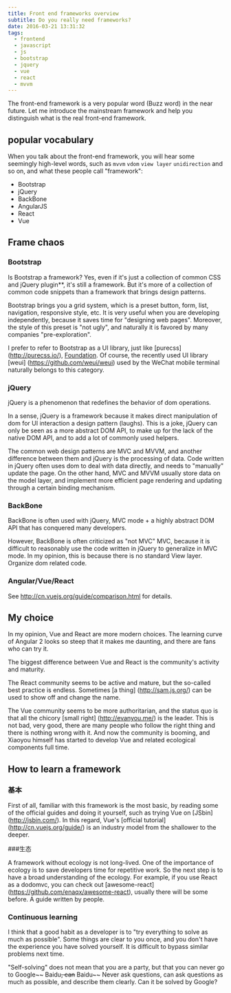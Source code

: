 ```yaml
---
title: Front end frameworks overview
subtitle: Do you really need frameworks?
date: 2016-03-21 13:31:32
tags:
  - frontend
  - javascript
  - js
  - bootstrap
  - jquery
  - vue
  - react
  - mvvm
---
```

The front-end framework is a very popular word (Buzz word) in the near future. Let me introduce the mainstream framework and help you distinguish what is the real front-end framework.

## <span>popular vocabulary</span>

When you talk about the front-end framework, you will hear some seemingly high-level words, such as `mvvm` `vdom` `view layer` `unidirection` and so on, and what these people call "framework":

- Bootstrap
- jQuery
- BackBone
- AngularJS
- React
- Vue

## <span>Frame chaos</span>

### Bootstrap

Is Bootstrap a framework? Yes, even if it's just a collection of common CSS and jQuery plugin**, it's still a framework. But it's more of a collection of common code snippets than a framework that brings design patterns.

Bootstrap brings you a grid system, which is a preset button, form, list, navigation, responsive style, etc. It is very useful when you are developing independently, because it saves time for "designing web pages". Moreover, the style of this preset is "not ugly", and naturally it is favored by many companies "pre-exploration".

I prefer to refer to Bootstrap as a UI library, just like [purecss] (http://purecss.io/), [Foundation](foundation.zurb.com). Of course, the recently used UI library [weui] (https://github.com/weui/weui) used by the WeChat mobile terminal naturally belongs to this category.

### jQuery

jQuery is a phenomenon that redefines the behavior of dom operations.

In a sense, jQuery is a framework because it makes direct manipulation of dom for UI interaction a design pattern (laughs). This is a joke, jQuery can only be seen as a more abstract DOM API, to make up for the lack of the native DOM API, and to add a lot of commonly used helpers.

The common web design patterns are MVC and MVVM, and another difference between them and jQuery is the processing of data. Code written in jQuery often uses dom to deal with data directly, and needs to "manually" update the page. On the other hand, MVC and MVVM usually store data on the model layer, and implement more efficient page rendering and updating through a certain binding mechanism.

### BackBone

BackBone is often used with jQuery, MVC mode + a highly abstract DOM API that has conquered many developers.

However, BackBone is often criticized as "not MVC" MVC, because it is difficult to reasonably use the code written in jQuery to generalize in MVC mode. In my opinion, this is because there is no standard View layer. Organize dom related code.

### Angular/Vue/React

See http://cn.vuejs.org/guide/comparison.html for details.

## <span>My choice</span>

In my opinion, Vue and React are more modern choices. The learning curve of Angular 2 looks so steep that it makes me daunting, and there are fans who can try it.

The biggest difference between Vue and React is the community's activity and maturity.

The React community seems to be active and mature, but the so-called best practice is endless. Sometimes [a thing] (http://sam.js.org/) can be used to show off and change the name.

The Vue community seems to be more authoritarian, and the status quo is that all the chicory [small right] (http://evanyou.me/) is the leader. This is not bad, very good, there are many people who follow the right thing and there is nothing wrong with it. And now the community is booming, and Xiaoyou himself has started to develop Vue and related ecological components full time.

## <span>How to learn a framework</span>

### 基本

First of all, familiar with this framework is the most basic, by reading some of the official guides and doing it yourself, such as trying Vue on [JSbin] (http://jsbin.com/). In this regard, Vue's [official tutorial] (http://cn.vuejs.org/guide/) is an industry model from the shallower to the deeper.

###生态

A framework without ecology is not long-lived. One of the importance of ecology is to save developers time for repetitive work. So the next step is to have a broad understanding of the ecology. For example, if you use React as a dodomvc, you can check out [awesome-react] (https://github.com/enaqx/awesome-react), usually there will be some before. A guide written by people.

### Continuous learning

I think that a good habit as a developer is to "try everything to solve as much as possible". Some things are clear to you once, and you don't have the experience you have solved yourself. It is difficult to bypass similar problems next time.

"Self-solving" does not mean that you are a party, but that you can never go to Google~~ Baidu~~, can~~ Baidu~~ Never ask questions, can ask questions as much as possible, and describe them clearly. Can it be solved by Google?
